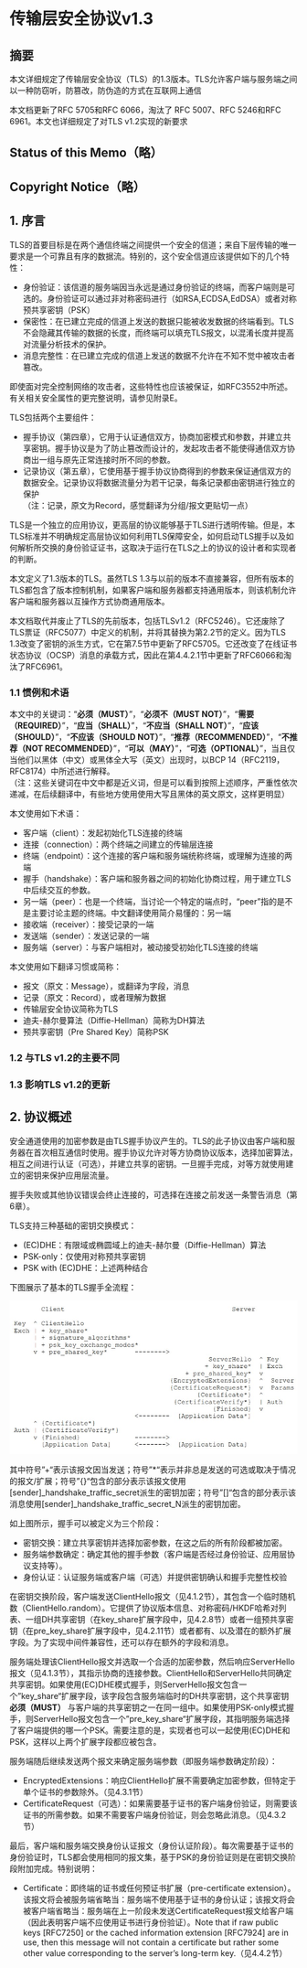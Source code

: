 # 传输层安全协议v1.3
## 摘要
本文详细规定了传输层安全协议（TLS）的1.3版本。TLS允许客户端与服务端之间以一种防窃听，防篡改，防伪造的方式在互联网上通信

本文档更新了RFC 5705和RFC 6066，淘汰了 RFC 5007、RFC 5246和RFC 6961。本文也详细规定了对TLS v1.2实现的新要求

## Status of this Memo（略）
## Copyright Notice（略）

## 1. 序言

TLS的首要目标是在两个通信终端之间提供一个安全的信道；来自下层传输的唯一要求是一个可靠且有序的数据流。特别的，这个安全信道应该提供如下的几个特性：

- 身份验证：该信道的服务端因当永远是通过身份验证的终端，而客户端则是可选的。身份验证可以通过非对称密码进行（如RSA,ECDSA,EdDSA）或者对称预共享密钥（PSK）
- 保密性：在已建立完成的信道上发送的数据只能被收发数据的终端看到。TLS不会隐藏其传输的数据的长度，而终端可以填充TLS报文，以混淆长度并提高对流量分析技术的保护。
- 消息完整性：在已建立完成的信道上发送的数据不允许在不知不觉中被攻击者篡改。

即使面对完全控制网络的攻击者，这些特性也应该被保证，如RFC3552中所述。有关相关安全属性的更完整说明，请参见附录E。

TLS包括两个主要组件：

- 握手协议（第四章），它用于认证通信双方，协商加密模式和参数，并建立共享密钥。握手协议是为了防止篡改而设计的，发起攻击者不能使得通信双方协商出一组与原先正常连接时所不同的参数。
- 记录协议（第五章），它使用基于握手协议协商得到的参数来保证通信双方的数据安全。记录协议将数据流量分为若干记录，每条记录都由密钥进行独立的保护  
（注：记录，原文为Record，感觉翻译为分组/报文更贴切一点）

TLS是一个独立的应用协议，更高层的协议能够基于TLS进行透明传输。但是，本TLS标准并不明确规定高层协议如何利用TLS保障安全，如何启动TLS握手以及如何解析所交换的身份验证证书，这取决于运行在TLS之上的协议的设计者和实现者的判断。

本文定义了1.3版本的TLS。虽然TLS 1.3与以前的版本不直接兼容，但所有版本的TLS都包含了版本控制机制，如果客户端和服务器都支持通用版本，则该机制允许客户端和服务器以互操作方式协商通用版本。

本文档取代并废止了TLS的先前版本，包括TLSv1.2（RFC5246）。它还废除了TLS票证（RFC5077）中定义的机制，并将其替换为第2.2节的定义。因为TLS 1.3改变了密钥的派生方式，它在第7.5节中更新了RFC5705。它还改变了在线证书状态协议（OCSP）消息的承载方式，因此在第4.4.2.1节中更新了RFC6066和淘汰了RFC6961。

### 1.1 惯例和术语
本文中的关键词：“**必须（MUST）**”，“**必须不（MUST NOT）**”，“**需要（REQUIRED）**”，“**应当（SHALL）**”，“**不应当（SHALL NOT）**”，“**应该（SHOULD）**”，“**不应该（SHOULD NOT）**”，“**推荐（RECOMMENDED）**”，“**不推荐（NOT RECOMMENDED）**”，“**可以（MAY）**”，“**可选（OPTIONAL）**”，当且仅当他们以黑体（中文）或黑体全大写（英文）出现时，以BCP 14（RFC2119，RFC8174）中所述进行解释。  
（注：这些关键词在中文中都是近义词，但是可以看到按照上述顺序，严重性依次递减，在后续翻译中，有些地方使用使用大写且黑体的英文原文，这样更明显）

本文使用如下术语：

- 客户端（client）：发起初始化TLS连接的终端
- 连接（connection）：两个终端之间建立的传输层连接
- 终端（endpoint）：这个连接的客户端和服务端统称终端，或理解为连接的两端
- 握手（handshake）：客户端和服务器之间的初始化协商过程，用于建立TLS中后续交互的参数。
- 另一端（peer）：也是一个终端，当讨论一个特定的端点时，“peer”指的是不是主要讨论主题的终端。中文翻译使用简介易懂的：另一端
- 接收端（receiver）：接受记录的一端
- 发送端（sender）：发送记录的一端
- 服务端（server）：与客户端相对，被动接受初始化TLS连接的终端

本文使用如下翻译习惯或简称：

- 报文（原文：Message），或翻译为字段，消息
- 记录（原文：Record），或者理解为数据
- 传输层安全协议简称为TLS
- 迪夫-赫尔曼算法（Diffie-Hellman）简称为DH算法
- 预共享密钥（Pre Shared Key）简称PSK

### 1.2 与TLS v1.2的主要不同
### 1.3 影响TLS v1.2的更新

## 2. 协议概述
安全通道使用的加密参数是由TLS握手协议产生的。TLS的此子协议由客户端和服务器在首次相互通信时使用。握手协议允许对等方协商协议版本，选择加密算法，相互之间进行认证（可选），并建立共享的密钥。一旦握手完成，对等方就使用建立的密钥来保护应用层流量。

握手失败或其他协议错误会终止连接的，可选择在连接之前发送一条警告消息（第6章）。

TLS支持三种基础的密钥交换模式：

- (EC)DHE：有限域或椭圆域上的迪夫-赫尔曼（Diffie-Hellman）算法
- PSK-only：仅使用对称预共享密钥
- PSK with (EC)DHE：上述两种结合

下图展示了基本的TLS握手全流程：

![图1 完整的TLS握手消息流](1.jpg)

其中符号”+“表示该报文因当发送；符号”*“表示并非总是发送的可选或取决于情况的报文/扩展；符号”{}“包含的部分表示该报文使用[sender]_handshake_traffic_secret派生的密钥加密；符号”[]“包含的部分表示该消息使用[sender]_handshake_traffic_secret_N派生的密钥加密。

如上图所示，握手可以被定义为三个阶段：

- 密钥交换：建立共享密钥并选择加密参数，在这之后的所有阶段都被加密。
- 服务端参数确定：确定其他的握手参数（客户端是否经过身份验证、应用层协议支持等）。
- 身份认证：认证服务端或客户端（可选）并提供密钥确认和握手完整性校验

在密钥交换阶段，客户端发送ClientHello报文（见4.1.2节），其包含一个临时随机数（ClientHello.random）。它提供了协议版本信息、对称密码/HKDF哈希对列表、一组DH共享密钥（在key_share扩展字段中，见4.2.8节）或者一组预共享密钥（在pre_key_share扩展字段中，见4.2.11节）或者都有、以及潜在的额外扩展字段。为了实现中间件兼容性，还可以存在额外的字段和消息。

服务端处理该ClientHello报文并选取一个合适的加密参数，然后响应ServerHello报文（见4.1.3节），其指示协商的连接参数。ClientHello和ServerHello共同确定共享密钥。如果使用(EC)DHE模式握手，则ServerHello报文包含一个”key_share“扩展字段，该字段包含服务端临时的DH共享密钥，这个共享密钥 **必须（MUST）** 与客户端的共享密钥之一在同一组中。如果使用PSK-only模式握手，则ServerHello报文包含一个”pre_key_share“扩展字段，其指明服务端选择了客户端提供的哪一个PSK。需要注意的是，实现者也可以一起使用(EC)DHE和PSK，这样以上两个扩展字段都应被包含。

服务端随后继续发送两个报文来确定服务端参数（即服务端参数确定阶段）：

- EncryptedExtensions：响应ClientHello扩展不需要确定加密参数，但特定于单个证书的参数除外。（见4.3.1节）
- CertificateRequest（可选）：如果需要基于证书的客户端身份验证，则需要该证书的所需参数。如果不需要客户端身份验证，则会忽略此消息。（见4.3.2节）

最后，客户端和服务端交换身份认证报文（身份认证阶段）。每次需要基于证书的身份验证时，TLS都会使用相同的报文集，基于PSK的身份验证则是在密钥交换阶段附加完成。特别说明：

- Certificate：即终端的证书或任何预证书扩展（pre-certificate extension）。该报文将会被服务端省略当：服务端不使用基于证书的身份认证；该报文将会被客户端省略当：服务端在上一阶段未发送CertificateRequest报文给客户端（因此表明客户端不应使用证书进行身份验证）。Note that if raw public keys [RFC7250] or the cached information extension [RFC7924] are in use, then this message will not contain a certificate but rather some other value corresponding to the server’s long-term key.（见4.4.2节）
